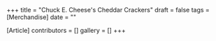 +++
title = "Chuck E. Cheese's Cheddar Crackers"
draft = false
tags = [Merchandise]
date = ""

[Article]
contributors = []
gallery = []
+++